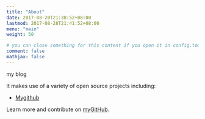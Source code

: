 ```yaml
---
title: "About"
date: 2017-08-20T21:38:52+08:00
lastmod: 2017-08-28T21:41:52+08:00
menu: "main"
weight: 50

# you can close something for this content if you open it in config.toml.
comment: false
mathjax: false
---
```


my blog




It makes use of a variety of open source projects including:

* [Mygithub](https://github.com/kkyinli)


Learn more and contribute on [myGitHub](https://github.com/kkyinli).
